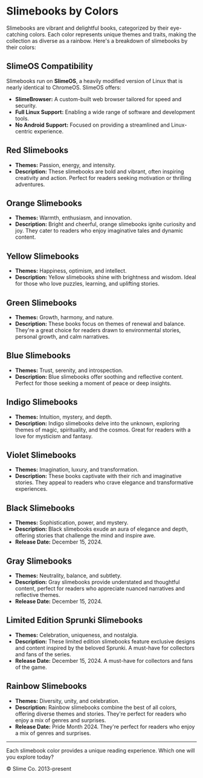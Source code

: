 # Slimebooks by Colors

Slimebooks are vibrant and delightful books, categorized by their eye-catching colors. Each color represents unique themes and traits, making the collection as diverse as a rainbow. Here's a breakdown of slimebooks by their colors:

## SlimeOS Compatibility
Slimebooks run on **SlimeOS**, a heavily modified version of Linux that is nearly identical to ChromeOS. SlimeOS offers:
- **SlimeBrowser:** A custom-built web browser tailored for speed and security.
- **Full Linux Support:** Enabling a wide range of software and development tools.
- **No Android Support:** Focused on providing a streamlined and Linux-centric experience.

## Red Slimebooks
- **Themes:** Passion, energy, and intensity.
- **Description:** These slimebooks are bold and vibrant, often inspiring creativity and action. Perfect for readers seeking motivation or thrilling adventures.

## Orange Slimebooks
- **Themes:** Warmth, enthusiasm, and innovation.
- **Description:** Bright and cheerful, orange slimebooks ignite curiosity and joy. They cater to readers who enjoy imaginative tales and dynamic content.

## Yellow Slimebooks
- **Themes:** Happiness, optimism, and intellect.
- **Description:** Yellow slimebooks shine with brightness and wisdom. Ideal for those who love puzzles, learning, and uplifting stories.

## Green Slimebooks
- **Themes:** Growth, harmony, and nature.
- **Description:** These books focus on themes of renewal and balance. They're a great choice for readers drawn to environmental stories, personal growth, and calm narratives.

## Blue Slimebooks
- **Themes:** Trust, serenity, and introspection.
- **Description:** Blue slimebooks offer soothing and reflective content. Perfect for those seeking a moment of peace or deep insights.

## Indigo Slimebooks
- **Themes:** Intuition, mystery, and depth.
- **Description:** Indigo slimebooks delve into the unknown, exploring themes of magic, spirituality, and the cosmos. Great for readers with a love for mysticism and fantasy.

## Violet Slimebooks
- **Themes:** Imagination, luxury, and transformation.
- **Description:** These books captivate with their rich and imaginative stories. They appeal to readers who crave elegance and transformative experiences.

## Black Slimebooks
- **Themes:** Sophistication, power, and mystery.
- **Description:** Black slimebooks exude an aura of elegance and depth, offering stories that challenge the mind and inspire awe.
- **Release Date:** December 15, 2024.

## Gray Slimebooks
- **Themes:** Neutrality, balance, and subtlety.
- **Description:** Gray slimebooks provide understated and thoughtful content, perfect for readers who appreciate nuanced narratives and reflective themes.
- **Release Date:** December 15, 2024.

## Limited Edition Sprunki Slimebooks
- **Themes:** Celebration, uniqueness, and nostalgia.
- **Description:** These limited edition slimebooks feature exclusive designs and content inspired by the beloved Sprunki. A must-have for collectors and fans of the series.
- **Release Date:** December 15, 2024. A must-have for collectors and fans of the game.

## Rainbow Slimebooks
- **Themes:** Diversity, unity, and celebration.
- **Description:** Rainbow slimebooks combine the best of all colors, offering diverse themes and stories. They're perfect for readers who enjoy a mix of genres and surprises.
- **Release Date:** Pride Month 2024. They're perfect for readers who enjoy a mix of genres and surprises.

---

Each slimebook color provides a unique reading experience. Which one will you explore today?

©️ Slime Co. 2013-present
